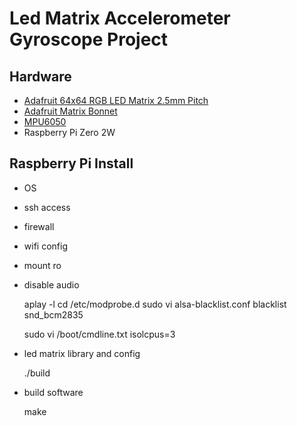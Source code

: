 Led Matrix Accelerometer Gyroscope Project
==========================================

Hardware
--------

- [Adafruit 64x64 RGB LED Matrix 2.5mm Pitch](https://www.adafruit.com/product/3649)
- [Adafruit Matrix Bonnet](https://www.adafruit.com/product/3211)
- [MPU6050](https://www.amazon.de/dp/B0CLS2JY43?ref=ppx_yo2ov_dt_b_fed_asin_title)
- Raspberry Pi Zero 2W

Raspberry Pi Install
--------------------

- OS
- ssh access
- firewall
- wifi config
- mount ro
- disable audio

    aplay -l
    cd /etc/modprobe.d
    sudo vi alsa-blacklist.conf
    blacklist snd_bcm2835

    sudo vi /boot/cmdline.txt
    isolcpus=3

- led matrix library and config

    ./build

- build software

    make
